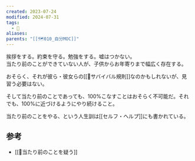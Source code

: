 ```yaml
---
created: 2023-07-24
modified: 2024-07-31
tags:
  - 🧭
aliases: 
parents: "[[🗺️010_自分MOC]]"
---
```

挨拶をする。約束を守る。勉強をする。嘘はつかない。  
当たり前のことができていない人が、子供からお年寄りまで幅広く存在する。

おそらく、それが彼ら・彼女らの[[📝サバイバル規則]]なのかもしれないが、見習う必要はない。

そして当たり前のことであっても、100%こなすことはおそらく不可能だ。それでも、100%に近づけるようにやり続けること。

当たり前のことをやる、という人生訓は[[セルフ・ヘルプ]]にも書かれている。
## 参考
- [[🧭当たり前のことを疑う]]